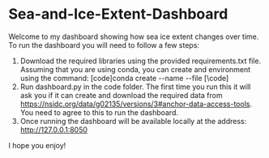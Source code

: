 # Sea-and-Ice-Extent-Dashboard

Welcome to my dashboard showing how sea ice extent changes over time. To run the dashboard you will need to follow a few steps:
  1. Download the required libraries using the provided requirements.txt file. Assuming that you are using conda, you can create and environment using the command: [code]conda create --name <env> --file <path to requirements.txt>[\code]
  2. Run dashboard.py in the code folder. The first time you run this it will ask you if it can create and download the required data from https://nsidc.org/data/g02135/versions/3#anchor-data-access-tools. You need to agree to this to run the dashboard.
  3. Once running the dashboard will be available locally at the address: http://127.0.0.1:8050

I hope you enjoy!

